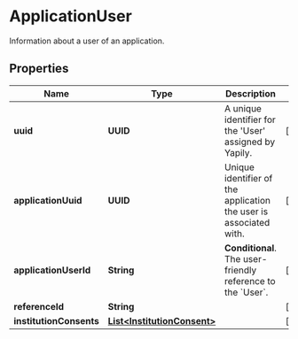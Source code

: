 

# ApplicationUser

Information about a user of an application.

## Properties

Name | Type | Description | Notes
------------ | ------------- | ------------- | -------------
**uuid** | **UUID** | A unique identifier for the &#39;User&#39; assigned by Yapily. |  [optional]
**applicationUuid** | **UUID** | Unique identifier of the application the user is associated with. |  [optional]
**applicationUserId** | **String** | __Conditional__. The user-friendly reference to the &#x60;User&#x60;. |  [optional]
**referenceId** | **String** |  |  [optional]
**institutionConsents** | [**List&lt;InstitutionConsent&gt;**](InstitutionConsent.md) |  |  [optional]




